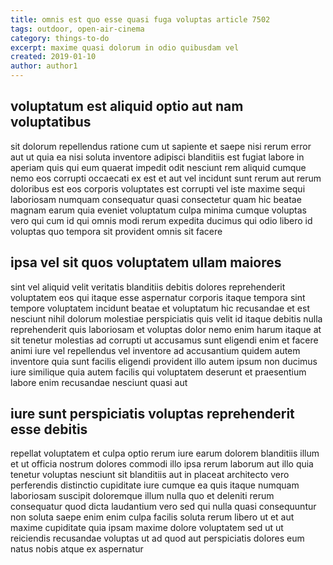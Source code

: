 ```yaml
---
title: omnis est quo esse quasi fuga voluptas article 7502
tags: outdoor, open-air-cinema
category: things-to-do
excerpt: maxime quasi dolorum in odio quibusdam vel
created: 2019-01-10
author: author1
---
```


## voluptatum est aliquid optio aut nam voluptatibus

sit dolorum repellendus ratione cum ut sapiente et saepe nisi rerum error aut ut quia ea nisi soluta inventore adipisci blanditiis est fugiat labore in aperiam quis qui eum quaerat impedit odit nesciunt rem aliquid cumque nemo eos corrupti occaecati ex est et aut vel incidunt sunt rerum aut rerum doloribus est eos corporis voluptates est corrupti vel iste maxime sequi laboriosam numquam consequatur quasi consectetur quam hic beatae magnam earum quia eveniet voluptatum culpa minima cumque voluptas vero qui cum id qui omnis modi rerum expedita ducimus qui odio libero id voluptas quo tempora sit provident omnis sit facere

## ipsa vel sit quos voluptatem ullam maiores

sint vel aliquid velit veritatis blanditiis debitis dolores reprehenderit voluptatem eos qui itaque esse aspernatur corporis itaque tempora sint tempore voluptatem incidunt beatae et voluptatum hic recusandae et est nesciunt nihil dolorum molestiae perspiciatis quis velit id itaque debitis nulla reprehenderit quis laboriosam et voluptas dolor nemo enim harum itaque at sit tenetur molestias ad corrupti ut accusamus sunt eligendi enim et facere animi iure vel repellendus vel inventore ad accusantium quidem autem inventore quia sunt facilis eligendi provident illo autem ipsum non ducimus iure similique quia autem facilis qui voluptatem deserunt et praesentium labore enim recusandae nesciunt quasi aut

## iure sunt perspiciatis voluptas reprehenderit esse debitis

repellat voluptatem et culpa optio rerum iure earum dolorem blanditiis illum et ut officia nostrum dolores commodi illo ipsa rerum laborum aut illo quia tenetur voluptas nesciunt sit blanditiis aut in placeat architecto vero perferendis distinctio cupiditate iure cumque ea quis itaque numquam laboriosam suscipit doloremque illum nulla quo et deleniti rerum consequatur quod dicta laudantium vero sed qui nulla quasi consequuntur non soluta saepe enim enim culpa facilis soluta rerum libero ut et aut maxime cupiditate quia ipsam maxime dolore voluptatem sed ut ut reiciendis recusandae voluptas ut ad quod aut perspiciatis dolores eum natus nobis atque ex aspernatur

